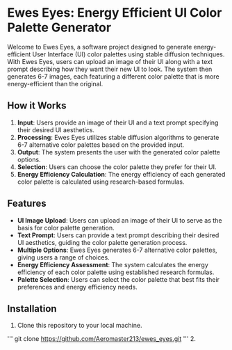 # Ewes Eyes: Energy Efficient UI Color Palette Generator

Welcome to Ewes Eyes, a software project designed to generate energy-efficient User Interface (UI) color palettes using stable diffusion techniques. With Ewes Eyes, users can upload an image of their UI along with a text prompt describing how they want their new UI to look. The system then generates 6-7 images, each featuring a different color palette that is more energy-efficient than the original.

## How it Works

1. **Input**: Users provide an image of their UI and a text prompt specifying their desired UI aesthetics.
2. **Processing**: Ewes Eyes utilizes stable diffusion algorithms to generate 6-7 alternative color palettes based on the provided input.
3. **Output**: The system presents the user with the generated color palette options.
4. **Selection**: Users can choose the color palette they prefer for their UI.
5. **Energy Efficiency Calculation**: The energy efficiency of each generated color palette is calculated using research-based formulas.

## Features

- **UI Image Upload**: Users can upload an image of their UI to serve as the basis for color palette generation.
- **Text Prompt**: Users can provide a text prompt describing their desired UI aesthetics, guiding the color palette generation process.
- **Multiple Options**: Ewes Eyes generates 6-7 alternative color palettes, giving users a range of choices.
- **Energy Efficiency Assessment**: The system calculates the energy efficiency of each color palette using established research formulas.
- **Palette Selection**: Users can select the color palette that best fits their preferences and energy efficiency needs.

## Installation

1. Clone this repository to your local machine.

'''
git clone https://github.com/Aeromaster213/ewes_eyes.git 
'''
2. 
